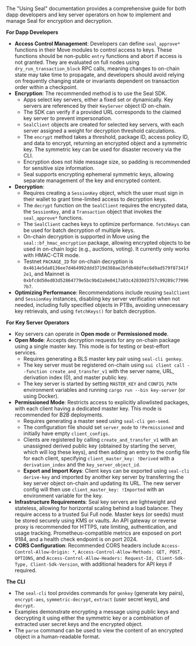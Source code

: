 
The "Using Seal" documentation provides a comprehensive guide for both dapp developers and key server operators on how to implement and manage Seal for encryption and decryption.

**For Dapp Developers**
*   **Access Control Management**: Developers can define `seal_approve*` functions in their Move modules to control access to keys. These functions should be non-public `entry` functions and abort if access is not granted. They are evaluated on full nodes using `dry_run_transaction_block` RPC calls, meaning changes to on-chain state may take time to propagate, and developers should avoid relying on frequently changing state or invariants dependent on transaction order within a checkpoint.
*   **Encryption**: The recommended method is to use the Seal SDK.
    *   Apps select key servers, either a fixed set or dynamically. Key servers are referenced by their `KeyServer` object ID on-chain.
    *   The SDK can verify if a provided URL corresponds to the claimed key server to prevent impersonation.
    *   `SealClient` objects are created for selected key servers, with each server assigned a weight for decryption threshold calculations.
    *   The `encrypt` method takes a threshold, package ID, access policy ID, and data to encrypt, returning an encrypted object and a symmetric key. The symmetric key can be used for disaster recovery via the CLI.
    *   Encryption does not hide message size, so padding is recommended for sensitive size information.
    *   Seal supports encrypting ephemeral symmetric keys, allowing separate management of the key and encrypted content.
*   **Decryption**:
    *   Requires creating a `SessionKey` object, which the user must sign in their wallet to grant time-limited access to decryption keys.
    *   The `decrypt` function on the `SealClient` requires the encrypted data, the `SessionKey`, and a `Transaction` object that invokes the `seal_approve*` functions.
    *   The `SealClient` caches keys to optimize performance. `fetchKeys` can be used for batch decryption of multiple keys.
    *   On-chain decryption is supported in Move using the `seal::bf_hmac_encryption` package, allowing encrypted objects to be used in on-chain logic (e.g., auctions, voting). It currently only works with HMAC-CTR mode.
    *   Testnet `PACKAGE_ID` for on-chain decryption is `0x4614e5da0136ee7d464992ddd3719d388ae2bfdb48dfec6d9ad579f87341f2e1`, and Mainnet is `0xbfc8d50ed03d52864779e5bc9bd2a9e0417a03c42830d3757c99289c779967b7`.
*   **Optimizing Performance**: Recommendations include reusing `SealClient` and `SessionKey` instances, disabling key server verification when not needed, including fully specified objects in PTBs, avoiding unnecessary key retrievals, and using `fetchKeys()` for batch decryption.

**For Key Server Operators**
*   Key servers can operate in **Open mode** or **Permissioned mode**.
*   **Open Mode**: Accepts decryption requests for any on-chain package using a single master key. This mode is for testing or best-effort services.
    *   Requires generating a BLS master key pair using `seal-cli genkey`.
    *   The key server must be registered on-chain using `sui client call --function create_and_transfer_v1` with the server name, URL, derivation index (0), and master public key.
    *   The key server is started by setting `MASTER_KEY` and `CONFIG_PATH` environment variables and running `cargo run --bin key-server` (or using Docker).
*   **Permissioned Mode**: Restricts access to explicitly allowlisted packages, with each client having a dedicated master key. This mode is recommended for B2B deployments.
    *   Requires generating a master seed using `seal-cli gen-seed`.
    *   The configuration file should set `server_mode` to `!Permissioned` and initially have empty `client_configs`.
    *   Clients are registered by calling `create_and_transfer_v1` with an unassigned derived public key (obtained by starting the server, which will log these keys), and then adding an entry to the config file for each client, specifying `client_master_key: !Derived` with a `derivation_index` and the `key_server_object_id`.
    *   **Export and Import Keys**: Client keys can be exported using `seal-cli derive-key` and imported by another key server by transferring the key server object on-chain and updating its URL. The new server config will then use `client_master_key: !Imported` with an environment variable for the key.
*   **Infrastructure Requirements**: Seal key servers are lightweight and stateless, allowing for horizontal scaling behind a load balancer. They require access to a trusted Sui Full node. Master keys (or seeds) must be stored securely using KMS or vaults. An API gateway or reverse proxy is recommended for HTTPS, rate limiting, authentication, and usage tracking. Prometheus-compatible metrics are exposed on port 9184, and a health check endpoint is on port 2024.
*   **CORS Configuration**: Recommended CORS headers include `Access-Control-Allow-Origin: *`, `Access-Control-Allow-Methods: GET, POST, OPTIONS`, and `Access-Control-Allow-Headers: Request-Id, Client-Sdk-Type, Client-Sdk-Version`, with additional headers for API keys if required.

**The CLI**
*   The `seal-cli` tool provides commands for `genkey` (generate key pairs), `encrypt-aes`, `symmetric-decrypt`, `extract` (user secret keys), and `decrypt`.
*   Examples demonstrate encrypting a message using public keys and decrypting it using either the symmetric key or a combination of extracted user secret keys and the encrypted object.
*   The `parse` command can be used to view the content of an encrypted object in a human-readable format.